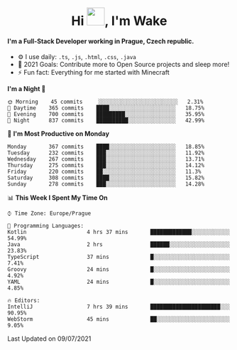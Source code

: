 <h1 align="center">Hi <img src="https://raw.githubusercontent.com/MrWakeCZ/MrWakeCZ/master/Hi.gif" width="40px" />, I'm Wake</h1>

#### I'm a Full-Stack Developer working in Prague, Czech republic.
- ⚙️ I use daily: `.ts`, `.js`, `.html`, `.css`, `.java`
- 🥅 2021 Goals: Contribute more to Open Source projects and sleep more!
- ⚡ Fun fact: Everything for me started with Minecraft

<!--START_SECTION:waka-->
**I'm a Night 🦉** 

```text
🌞 Morning    45 commits     ░░░░░░░░░░░░░░░░░░░░░░░░░   2.31% 
🌆 Daytime    365 commits    ████░░░░░░░░░░░░░░░░░░░░░   18.75% 
🌃 Evening    700 commits    █████████░░░░░░░░░░░░░░░░   35.95% 
🌙 Night      837 commits    ██████████░░░░░░░░░░░░░░░   42.99%

```
📅 **I'm Most Productive on Monday** 

```text
Monday       367 commits    ████░░░░░░░░░░░░░░░░░░░░░   18.85% 
Tuesday      232 commits    ███░░░░░░░░░░░░░░░░░░░░░░   11.92% 
Wednesday    267 commits    ███░░░░░░░░░░░░░░░░░░░░░░   13.71% 
Thursday     275 commits    ███░░░░░░░░░░░░░░░░░░░░░░   14.12% 
Friday       220 commits    ██░░░░░░░░░░░░░░░░░░░░░░░   11.3% 
Saturday     308 commits    ████░░░░░░░░░░░░░░░░░░░░░   15.82% 
Sunday       278 commits    ███░░░░░░░░░░░░░░░░░░░░░░   14.28%

```


📊 **This Week I Spent My Time On** 

```text
⌚︎ Time Zone: Europe/Prague

💬 Programming Languages: 
Kotlin                   4 hrs 37 mins       █████████████░░░░░░░░░░░░   54.99% 
Java                     2 hrs               ██████░░░░░░░░░░░░░░░░░░░   23.83% 
TypeScript               37 mins             █░░░░░░░░░░░░░░░░░░░░░░░░   7.41% 
Groovy                   24 mins             █░░░░░░░░░░░░░░░░░░░░░░░░   4.92% 
YAML                     24 mins             █░░░░░░░░░░░░░░░░░░░░░░░░   4.85%

🔥 Editors: 
IntelliJ                 7 hrs 39 mins       ██████████████████████░░░   90.95% 
WebStorm                 45 mins             ██░░░░░░░░░░░░░░░░░░░░░░░   9.05%

```


 Last Updated on 09/07/2021
<!--END_SECTION:waka-->
